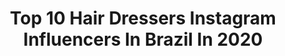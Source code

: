 ---
title: Top 10 Hair Dressers Instagram Influencers In Brazil In 2020
description: >-
  Find top hair dressers Instagram influencers in Brazil in 2020. Most popular hashtags: #hair #dress #makeup #summer.
platform: Instagram
hits: 11
text_top: Identify the top-rated Instagram accounts on inBeat.
text_bottom: Our search engine has 11 Instagram influencers like this in Brazil for you to connect with.
profiles:
  - username: "glenhew"
    fullname: >-
      Glen Educator • Hair • Color
    bio: >-
      ✨Education Director/SP @nekderx.official🇲🇾 ✨Asia Hairdesigners Association VP of Asia🌏 ✨Global Educator @kglossofficial🇺🇸 ✨Follow #nekderxacademy 🇲🇾
    location: "Brazil"
    followers: 26410
    engagement: 197
    commentsToLikes: 0.029243
    id: ckaovlu4454e10i785xy5jgs8
    verified: false
    hashtags: "#ashhair, #moneypiecehighlights, #asiahairdesignerassociation, #highlightshair"
  - username: "br.rezende"
    fullname: >-
      Bruna Rezende
    bio: >-
      ✨Criadora de conteúdo, apaixonada por moda, descobrindo lugares incríveis ⚜️Owner @bybrunarezende 🇧🇷 Miss Brasil Inter. 2020 @missbrazilinternational
    location: "Brazil"
    followers: 70058
    engagement: 48
    commentsToLikes: 0.107187
    id: ck6tv9kwokyea0j71f2ybqa0c
    verified: false
    hashtags: "#morenarosaoficial, #aplicativosparacelular, #cidadehistorica, #edicaodefotos"
  - username: "novaisgeyza"
    fullname: >-
      Geyza Novais 🌻
    bio: >-
      ♍️ 22y ✨makeup | fashion | beauty ✉️ geizanovais@icloud.com 🌻.💛.✨.🌙 @ryyandavi 👶🏼
    location: "Brazil"
    followers: 23303
    engagement: 720
    commentsToLikes: 0.086725
    id: ck8t6hz6idphq0j787xfaoyr2
    verified: false
    hashtags: "#night, #baladas, #hair, #instagram"
  - username: "thaisguisso"
    fullname: >-
      ❥ THAÍS GUISSO
    bio: >-
      📚Nutrição - Acadêmica🍎💚 ⚖️Advogada ✦ ES✦ 📩Contato ≫ direct 📩 thaisguisso23@gmail.com
    location: "Brazil"
    followers: 292123
    engagement: 190
    commentsToLikes: 0.017871
    id: ck0u6xdw535fo0i198jusifoq
    verified: false
    hashtags: "#bom, #photoshoot, #editorial, #model"
  - username: "aninhachiang"
    fullname: >-
      Ana Carolina Pio Chiang
    bio: >-
      Modelo mirim, 7 anos - Monitorado pela Mãe (Jocelaine) e-mail para contato cycjo@uol.com.br Tik tok: @ana.chiang
    location: "Brazil"
    followers: 18200
    engagement: 1429
    commentsToLikes: 0.056315
    id: ck5cgsqsqph8h0i114zp7c1jl
    verified: false
    hashtags: "#viral, #we, #love, #homesweethome"
  - username: "dudacheffer"
    fullname: >-
      𝘿𝙐𝘿𝘼 𝘾𝙃𝙀𝙁𝙁𝙀𝙍
    bio: >-
      ✨🖤🌸🤘🏼🦋🌞👁✌🏼☘️ 📍 Frederico Westphalen RS 🌻 Parcerias via direct 💌 eduarda.ch@hotmail.com
    location: "Brazil"
    followers: 13377
    engagement: 1051
    commentsToLikes: 0.208950
    id: ck5c6d9j9576v0i1145amj4sh
    verified: false
    hashtags: "#hairstyle, #photooftheday, #pictureoftheday, #blondehair"
  - username: "larisspelitero_"
    fullname: >-
      LARISSA PELITERO
    bio: >-
      ♡ • Parcerias via direct 📲 • Santa Cruz das Palmeiras || SP • Estética e Cosmetologia || FHO - Uniararas • 21
    location: "Brazil"
    followers: 8577
    engagement: 2646
    commentsToLikes: 0.244062
    id: ck8t8a78ljntj0j78bewtgxhv
    verified: false
    hashtags: "#blogueira, #followers, #happy, #modafeminina"
  - username: "lunabandeira"
    fullname: >-
      Luna Bandeira
    bio: >-
      🎤singer/songwriter •parcerias/collabs via direct/ e-mail contato para shows: 📧 contato@lunabandeira.com.br 👇🏻ÚLTIMO VÍDEO NO CANAL
    location: "Brazil"
    followers: 119710
    engagement: 249
    commentsToLikes: 0.043186
    id: ckap19buwtlsm0i78n12so3mc
    verified: false
    hashtags: "#biquini, #love, #music, #quarantine"
  - username: "glamouratfifty"
    fullname: >-
      ♥´¨`•°..CARLA..°•´¨`♥
    bio: >-
      ☆ G⃟O⃟D⃟ ❤️ F⃟A⃟M⃟I⃟L⃟Y⃟ ❤️ F⃟R⃟I⃟E⃟N⃟D⃟S⃟ God ❤️ Above ❤️ All ☆ ✝️ | 🇧🇷 Deus é amor 💖
    location: "Brazil"
    followers: 17029
    engagement: 318
    commentsToLikes: 0.101910
    id: ck13ch5j90bli0i197tvu94qc
    verified: false
    hashtags: "#over50club, #coffee, #coffeetime, #maquiagem"
  - username: "luanna_charamba"
    fullname: >-
      Luanna_charamba
    bio: >-
      📍 Maringá PR ♑️ 2.5 ✨ Perfil pessoal 💼 Perfil profissional 👇🏻 @luannacharamba
    location: "Brazil"
    followers: 19047
    engagement: 711
    commentsToLikes: 0.022882
    id: ck5hrj85yuyev0i1181gyt8d6
    verified: false
    hashtags: "#instagood, #instagram, #live, #vibes"
---
